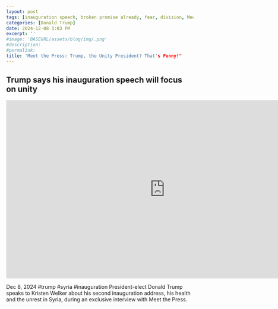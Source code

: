 ```yaml
---
layout: post
tags: [inauguration speech, broken promise already, fear, division, Meet the Press, politics]
categories: [Donald Trump]
date: 2024-12-08 3:03 PM
excerpt: ''
#image: 'BASEURL/assets/blog/img/.png'
#description:
#permalink:
title: 'Meet the Press: Trump, the Unity President? That's Funny!"
---
```



## Trump says his inauguration speech will focus on unity

<iframe width="853" height="480" src="https://www.youtube.com/embed/OIHdGphv9mY" title="Trump says his inauguration speech will focus on unity" frameborder="0" allow="accelerometer; autoplay; clipboard-write; encrypted-media; gyroscope; picture-in-picture; web-share" referrerpolicy="strict-origin-when-cross-origin" allowfullscreen></iframe>

Dec 8, 2024  #trump #syria #inauguration
President-elect Donald Trump speaks to Kristen Welker about his second inauguration address, his health and the unrest in Syria, during an exclusive interview with Meet the Press.
